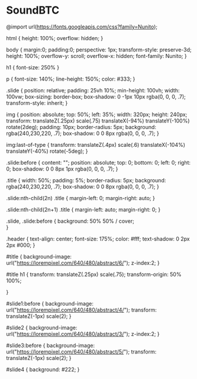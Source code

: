 # SoundBTC
@import url(https://fonts.googleapis.com/css?family=Nunito);

html {
  height: 100%;
  overflow: hidden;
}

body { 
  margin:0;
  padding:0;
	perspective: 1px;
	transform-style: preserve-3d;
  height: 100%;
  overflow-y: scroll;
  overflow-x: hidden;
  font-family: Nunito;
}

h1 {
   font-size: 250%
}

p {
  font-size: 140%;
  line-height: 150%;
  color: #333;
}

.slide {
  position: relative;
  padding: 25vh 10%;
  min-height: 100vh;
  width: 100vw;
  box-sizing: border-box;
  box-shadow: 0 -1px 10px rgba(0, 0, 0, .7);
	transform-style: inherit;
}

img {
  position: absolute;
  top: 50%;
  left: 35%;
  width: 320px;
  height: 240px;
  transform: translateZ(.25px) scale(.75) translateX(-94%) translateY(-100%) rotate(2deg);
  padding: 10px;
  border-radius: 5px;
  background: rgba(240,230,220, .7);
  box-shadow: 0 0 8px rgba(0, 0, 0, .7);
}

img:last-of-type {
  transform: translateZ(.4px) scale(.6) translateX(-104%) translateY(-40%) rotate(-5deg);
}

.slide:before {
  content: "";
  position: absolute;
  top: 0;
  bottom: 0;
  left: 0;
  right: 0;
  box-shadow: 0 0 8px 1px rgba(0, 0, 0, .7);
}

.title {
  width: 50%;
  padding: 5%;
  border-radius: 5px;
  background: rgba(240,230,220, .7);
  box-shadow: 0 0 8px rgba(0, 0, 0, .7);
}

.slide:nth-child(2n) .title {
  margin-left: 0;
  margin-right: auto;
}

.slide:nth-child(2n+1) .title {
  margin-left: auto;
  margin-right: 0;
}

.slide, .slide:before {
  background: 50% 50% / cover;  
}

.header {
  text-align: center;
  font-size: 175%;
  color: #fff;
  text-shadow: 0 2px 2px #000;
}

#title {
  background-image: url("https://lorempixel.com/640/480/abstract/6/");
  z-index:2;
}

#title h1 {
 transform: translateZ(.25px) scale(.75);
 transform-origin: 50% 100%;

}

#slide1:before {
  background-image: url("https://lorempixel.com/640/480/abstract/4/");
  transform: translateZ(-1px) scale(2);
}

#slide2 {
  background-image: url("https://lorempixel.com/640/480/abstract/3/");
  z-index:2;
}

#slide3:before {
  background-image: url("https://lorempixel.com/640/480/abstract/5/");
  transform: translateZ(-1px) scale(2);
}

#slide4 {
  background: #222;
}
